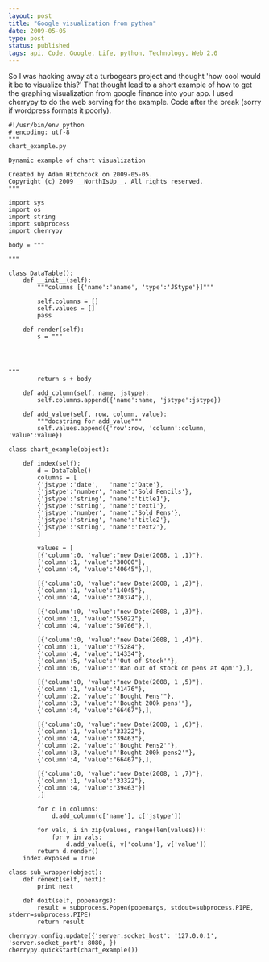 ```yaml
---
layout: post
title: "Google visualization from python"
date: 2009-05-05
type: post
status: published
tags: api, Code, Google, Life, python, Technology, Web 2.0
---
```



So I was hacking away at a turbogears project and thought 'how cool would it be to visualize this?' That thought lead to a short example of how to get the graphing visualization from google finance into your app. I used cherrypy to do the web serving for the example. Code after the break (sorry if wordpress formats it poorly).

    #!/usr/bin/env python
    # encoding: utf-8
    """
    chart_example.py

    Dynamic example of chart visualization

    Created by Adam Hitchcock on 2009-05-05.
    Copyright (c) 2009 __NorthIsUp__. All rights reserved.
    """

    import sys
    import os
    import string
    import subprocess
    import cherrypy

    body = """

    """

    class DataTable():
    	def __init__(self):
    		"""columns [{'name':'aname', 'type':'JStype'}]"""

    		self.columns = []
    		self.values = []
    		pass

    	def render(self):
    		s = """




    """
    		return s + body

    	def add_column(self, name, jstype):
    		self.columns.append({'name':name, 'jstype':jstype})

    	def add_value(self, row, column, value):
    		"""docstring for add_value"""
    		self.values.append({'row':row, 'column':column, 'value':value})

    class chart_example(object):

    	def index(self):
    		d = DataTable()
    		columns = [
    		{'jstype':'date',	'name':'Date'},
    		{'jstype':'number', 'name':'Sold Pencils'},
    		{'jstype':'string', 'name':'title1'},
    		{'jstype':'string', 'name':'text1'},
    		{'jstype':'number', 'name':'Sold Pens'},
    		{'jstype':'string', 'name':'title2'},
    		{'jstype':'string', 'name':'text2'},
    		]

    		values = [
    		[{'column':0, 'value':"new Date(2008, 1 ,1)"},
    		{'column':1, 'value':"30000"},
    		{'column':4, 'value':"40645"},],

    		[{'column':0, 'value':"new Date(2008, 1 ,2)"},
    		{'column':1, 'value':"14045"},
    		{'column':4, 'value':"20374"},],

    		[{'column':0, 'value':"new Date(2008, 1 ,3)"},
    		{'column':1, 'value':"55022"},
    		{'column':4, 'value':"50766"},],

    		[{'column':0, 'value':"new Date(2008, 1 ,4)"},
    		{'column':1, 'value':"75284"},
    		{'column':4, 'value':"14334"},
    		{'column':5, 'value':"'Out of Stock'"},
    		{'column':6, 'value':"'Ran out of stock on pens at 4pm'"},],

    		[{'column':0, 'value':"new Date(2008, 1 ,5)"},
    		{'column':1, 'value':"41476"},
    		{'column':2, 'value':"'Bought Pens'"},
    		{'column':3, 'value':"'Bought 200k pens'"},
    		{'column':4, 'value':"66467"},],

    		[{'column':0, 'value':"new Date(2008, 1 ,6)"},
    		{'column':1, 'value':"33322"},
    		{'column':4, 'value':"39463"},
    		{'column':2, 'value':"'Bought Pens2'"},
    		{'column':3, 'value':"'Bought 200k pens2'"},
    		{'column':4, 'value':"66467"},],

    		[{'column':0, 'value':"new Date(2008, 1 ,7)"},
    		{'column':1, 'value':"33322"},
    		{'column':4, 'value':"39463"}]
    		,]

    		for c in columns:
    			d.add_column(c['name'], c['jstype'])

    		for vals, i in zip(values, range(len(values))):
    			for v in vals:
    				d.add_value(i, v['column'], v['value'])
    		return d.render()
    	index.exposed = True

    class sub_wrapper(object):
    	def renext(self, next):
    		print next

    	def doit(self, popenargs):
    		result = subprocess.Popen(popenargs, stdout=subprocess.PIPE, stderr=subprocess.PIPE)
    		return result

    cherrypy.config.update({'server.socket_host': '127.0.0.1', 'server.socket_port': 8080, })
    cherrypy.quickstart(chart_example())
